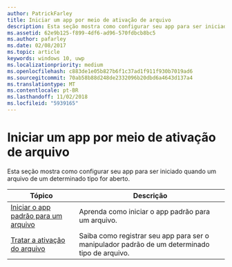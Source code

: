 ```yaml
---
author: PatrickFarley
title: Iniciar um app por meio de ativação de arquivo
description: Esta seção mostra como configurar seu app para ser iniciado quando um arquivo de um determinado tipo for aberto.
ms.assetid: 62e9b125-f899-4df6-ad96-570fdbcb8bc5
ms.author: pafarley
ms.date: 02/08/2017
ms.topic: article
keywords: windows 10, uwp
ms.localizationpriority: medium
ms.openlocfilehash: c883de1e05b827b6f1c37ad1f911f930b7019ad6
ms.sourcegitcommit: 70ab58b88d248de2332096b20dbd6a4643d137a4
ms.translationtype: MT
ms.contentlocale: pt-BR
ms.lasthandoff: 11/02/2018
ms.locfileid: "5939165"
---
```

# <a name="launch-an-app-through-file-activation"></a>Iniciar um app por meio de ativação de arquivo

Esta seção mostra como configurar seu app para ser iniciado quando um arquivo de um determinado tipo for aberto.

| Tópico | Descrição |
|-------|-------------|
| [Iniciar o app padrão para um arquivo](launch-the-default-app-for-a-file.md) | Aprenda como iniciar o app padrão para um arquivo. |
| [Tratar a ativação do arquivo](handle-file-activation.md) | Saiba como registrar seu app para ser o manipulador padrão de um determinado tipo de arquivo. |